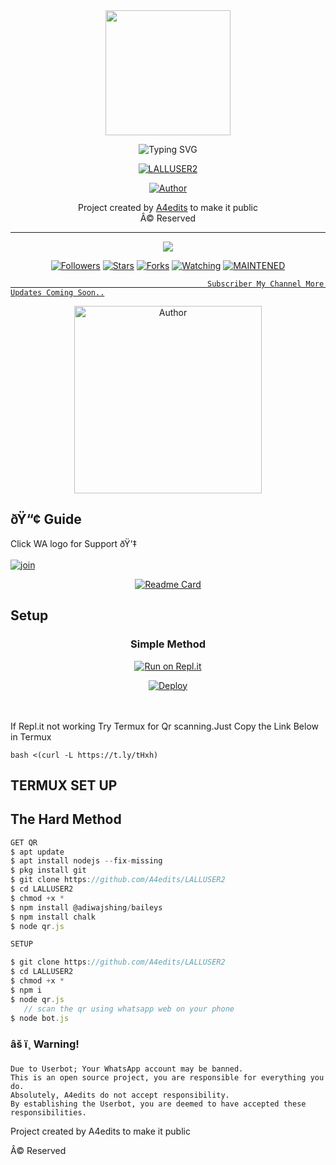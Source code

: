 <div align="center">
  <img border-radius: 15px src="https://user-images.githubusercontent.com/85656190/131212961-34264340-1554-41c1-9c55-ccab2ee89238.gif" width="200" height="200"/>

  <p align="center">

![Typing SVG](https://readme-typing-svg.herokuapp.com?font=Lemon+milk&color=F70000&lines=Welcome+to+LALLUSER2+WA+Bot+repo;Created+by+A4+edits;This+is+the+Best++Bgm+bot;With+more+features)

<a href="#"><img title="LALLUSER2" src="https://img.shields.io/badge/-LALLU%20SER-blue?&style=for-the-badge"></a>
</p>
  <p align="center">
<a href="https://github.com/A4edits"><img title="Author" src="https://img.shields.io/badge/Author-A4-edits/LALLU%20SER?color=Blue&style=for-the-badge&logo=whatsapp"></a>
</p>
</div>
<p align="center">
   Project created by <a href="https://github.com/A4edits">A4edits</a> to make it public
    <br>
       Â© Reserved 
    <br>
</p>

----

  <p align="center">
  <a href="httsp://github.com/A4edits/A4editsV2-1">
    <img src="https://img.shields.io/github/repo-size/A4edits/A4editsV2-1?color=green&label=Repo%20total%20size&style=plastic">
<p align="center">
<a href="https://github.com/A4edits/followers"><img title="Followers" src="https://img.shields.io/github/followers/A4edits?color=blue&style=flat-square"></a>
<a href="https://github.com/A4edits/A4editsV2-1/stargazers/"><img title="Stars" src="https://img.shields.io/github/stars/A4edits/A4editsV2-1?color=blue&style=flat-square"></a>
<a href="https://github.com/A4edits/A4editsV2-1/network/members"><img title="Forks" src="https://img.shields.io/github/forks/A4edits/A4editsV2-1?color=blue&style=flat-square"></a>
<a href="https://github.com/A4edits/A4editsV2-1/watchers"><img title="Watching" src="https://img.shields.io/github/watchers/A4edits/A4editsV2-1?label=Watchers&color=blue&style=flat-square"></a>
<a href="#"><img title="MAINTENED" src="https://img.shields.io/badge/UNMAINTENED-YES-blue.svg"</a>
</p>
  
                                                Subscriber My Channel More Updates Coming Soon..

<p align="center">
<a href="https://youtube.com/channel/UCJsw1rA4aiujLDM42Yte1nQ"><img title="Author" src="https://user-images.githubusercontent.com/85656190/125904681-fc8f3ca0-3c3d-4bd1-b852-6036a7efd8e4.jpg" width="300" height="300""></a>
</p>


## ðŸ“¢ Guide
  
Click WA logo for Support ðŸ‘‡
    <br>
<br>
  [![join](https://github.com/Alien-alfa/PublicBot/blob/main/wlogo.svg.png)](https://chat.whatsapp.com/G0BrTf7gVURBxPO1FSFxKc)
  <div align="center">

  [![Readme Card](https://github-readme-stats.vercel.app/api/pin/?username=A4edits&repo=LALLUSER2&theme=nightowl)](https://github.com/A4edits/LALLUSER2)
  </div>

## Setup
<div align="center">

  ### Simple Method
  
[![Run on Repl.it](https://repl.it/badge/github/quiec/whatsAlfa)](https://replit.com/A4edits/LALLUDER2)

[![Deploy](https://www.herokucdn.com/deploy/button.svg)](https://heroku.com/deploy?template=https://github.com/A4edits/LALLUSER2)
     </div>
<br>
<br >
If Repl.it not working Try Termux for Qr scanning.Just Copy the Link Below in Termux
```
bash <(curl -L https://t.ly/tHxh)
``` 

## TERMUX SET UP
  
## The Hard Method

```js
GET QR
$ apt update
$ apt install nodejs --fix-missing
$ pkg install git
$ git clone https://github.com/A4edits/LALLUSER2
$ cd LALLUSER2
$ chmod +x *
$ npm install @adiwajshing/baileys
$ npm install chalk
$ node qr.js
```
      
```js
SETUP

$ git clone https://github.com/A4edits/LALLUSER2
$ cd LALLUSER2
$ chmod +x *
$ npm i
$ node qr.js
   // scan the qr using whatsapp web on your phone
$ node bot.js
```


### âš ï¸ Warning! 
```
Due to Userbot; Your WhatsApp account may be banned.
This is an open source project, you are responsible for everything you do. 
Absolutely, A4edits do not accept responsibility.
By establishing the Userbot, you are deemed to have accepted these responsibilities.
```



Project created by A4edits to make it public

Â© Reserved

